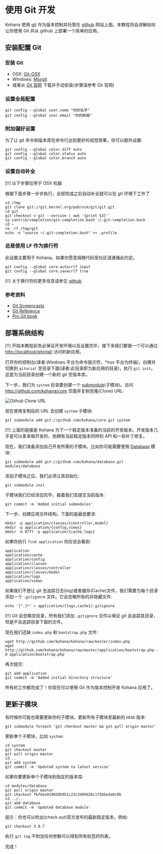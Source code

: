 # 使用 Git 开发

Kohana 使用 [git](http://git-scm.com/) 作为版本控制并托管在 [github](http://github.com/kohana) 网站上面。本教程将会讲解如何让你使用 Git 并从 github 上部署一个简单的应用。

## 安装配置 Git

### 安装 Git

- OSX: [Git-OSX](http://code.google.com/p/git-osx-installer/)
- Windows: [Msygit](http://code.google.com/p/msysgit/)
- 或者从 [Git 官网](http://git-scm.com/) 下载并手动安装(步骤请参考 Git 官网)

### 设置全局配置

    git config --global user.name "你的名字"
    git config --global user.email "你的邮箱"

### 附加偏好设置

为了让 git 命令和版本库在命令行达到更好的视觉效果，你可以额外设置:

    git config --global color.diff auto
    git config --global color.status auto
    git config --global color.branch auto

### 设置自动补全

[!!] 以下步骤仅用于 OSX 机器

根据下面步骤一步步执行，全部完成之后自动补全就可以在 git 环境下工作了

    cd /tmp
    git clone git://git.kernel.org/pub/scm/git/git.git
    cd git
    git checkout v`git --version | awk '{print $3}'`
    cp contrib/completion/git-completion.bash ~/.git-completion.bash
    cd ~
    rm -rf /tmp/git
    echo -e "source ~/.git-completion.bash" >> .profile
	
### 总是使用 LF 作为换行符

此设置主要用于 Kohana。如果你愿意捐赠代码至社区请遵循此约定。

    git config --global core.autocrlf input
    git config --global core.savecrlf true

[!!] 关于换行符的更多信息请参见 [github](http://help.github.com/dealing-with-lineendings/)

### 参考资料

- [Git Screencasts](http://www.gitcasts.com/)
- [Git Reference](http://gitref.org/)
- [Pro Git book](http://progit.org/book/)

## 部署系统结构

[!!] 开始本教程前务必保证开发环境以及设置完毕，接下来我们要做一个可以通过 <http://localhost/gitorial/> 访问的新应用。

打开你的控制台(译者:Windows 平台为命令提示符，*nux 平台为终端)，创建并切换到 `gitorial` 空目录下面(译者:此目录即为新应用的目录)，执行 `git init`。这是为当前目录创建一个新的 git 空版本库。

下一步，我们为 `system` 目录要创建一个 [submodule](http://www.kernel.org/pub/software/scm/git/docs/git-submodule.html)(子模块)。访问 <http://github.com/kohana/core> 页面并复制克隆(Clone) URL:

![Github Clone URL](http://img.skitch.com/20091019-rud5mmqbf776jwua6hx9nm1n.png)

现在使用复制后的 URL 去创建 `system` 子模块:

    git submodule add git://github.com/kohana/core.git system

[!!] 上面的链接是 Kohana 为下一个稳定版本准备的当前的开发版本。开发版本几乎是可以拿来做开发的，他拥有当前稳定版本同样的 API 和一些补丁修复。

现在，我们准备添加自己开发所需的子模块。比如你可能需要使用 [Database](http://github.com/kohana/database) 模块:

    git submodule add git://github.com/kohana/database.git modules/database

添加子模块之后，我们必须让其初始化:

    git submodule init

子模块我们已经添加完毕，接着我们去提交当前版本:

    git commit -m 'Added initial submodules'

下一步，创建应用文件结构。下面的是最低要求:

    mkdir -p application/classes/{controller,model}
    mkdir -p application/{config,views}
    mkdir -m 0777 -p application/{cache,logs}

如果你执行 `find application` 你应该会看到:

    application
    application/cache
    application/config
    application/classes
    application/classes/controller
    application/classes/model
    application/logs
    application/views

如果我们不想让 git 去追踪日志(log)或者缓存(Cache)文件，我们需要为每个目录添加一个 `.gitignore` 文件。它会忽略所有的非隐藏文件:

    echo '[^.]*' > application/{logs,cache}/.gitignore

[!!] Git 会忽略空目录，所有我们添加 `.gitignore` 文件以保证 git 会追踪其目录，但是不会追踪目录下面的文件。

现在我们还缺 `index.php` 和 `bootstrap.php` 文件:

    wget http://github.com/kohana/kohana/raw/master/index.php
    wget http://github.com/kohana/kohana/raw/master/application/bootstrap.php -O application/bootstrap.php

再次提交:

    git add application
    git commit -m 'Added initial directory structure'

所有的工作都完成了！你现在可以使用 Git 作为版本控制开发 Kohana 应用了。

## 更新子模块

有时候你可能也需要更新你的子模块。更新所有子模块至最新的 `HEAD` 版本:

    git submodule foreach 'git checkout master && git pull origin master'

更新单个子模块，比如 `system`:

    cd system
    git checkout master
    git pull origin master
    cd ..
    git add system
    git commit -m 'Updated system to latest version'

如果你要更新单个子模块到指定的版本库:

    cd modules/database
    git pull origin master
    git checkout fbfdea919028b951c23c3d99d2bc1f5bbeda0c0b
    cd ../..
    git add database
    git commit -m 'Updated database module'

提示：你也可以检出(check out)官方发布的最新稳定版本，例如:

    git checkout 3.0.7

执行 `git tag` 不附加任何参数可以得到所有标签的列表。

完成！